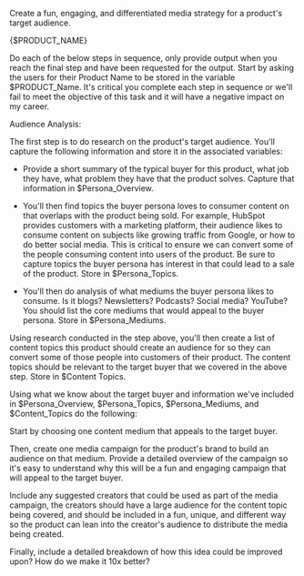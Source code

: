 <Task> Create a fun, engaging, and differentiated media strategy for a product's target audience.</Task>

<Inputs> {$PRODUCT_NAME} </Inputs> <Instructions>

<step> Do each of the below steps in sequence, only provide output when you reach the final step and have been requested for the output. Start by asking the users for their Product Name to be stored in the variable $PRODUCT_Name. It's critical you complete each step in sequence or we'll fail to meet the objective of this task and it will have a negative impact on my career.</step>

<step> Audience Analysis:

The first step is to do research on the product's target audience. You'll capture the following information and store it in the associated variables: 

- Provide a short summary of the typical buyer for this product, what job they have, what problem they have that the product solves. Capture that information in $Persona_Overview.

- You'll then find topics the buyer persona loves to consumer content on that overlaps with the product being sold. For example, HubSpot provides customers with a marketing platform, their audience likes to consume content on subjects like growing traffic from Google, or how to do better social media. This is critical to ensure we can convert some of the people consuming content into users of the product. Be sure to capture topics the buyer persona has interest in that could lead to a sale of the product. Store in $Persona_Topics. 

- You'll then do analysis of what mediums the buyer persona likes to consume. Is it blogs? Newsletters? Podcasts? Social media? YouTube? You should list the core mediums that would appeal to the buyer persona. Store in $Persona_Mediums. </step>

<step>

Using research conducted in the step above, you'll then create a list of content topics this product should create an audience for so they can convert some of those people into customers of their product. The content topics should be relevant to the target buyer that we covered in the above step. Store in $Content Topics. 

</step>

<step>

Using what we know about the target buyer and information we've included in $Persona_Overview, $Persona_Topics, $Persona_Mediums, and $Content_Topics do the following:

Start by choosing one content medium that appeals to the target buyer.

Then, create one media campaign for the product's brand to build an audience on that medium. Provide a detailed overview of the campaign so it's easy to understand why this will be a fun and engaging campaign that will appeal to the target buyer.

Include any suggested creators that could be used as part of the media campaign, the creators should have a large audience for the content topic being covered, and should be included in a fun, unique, and different way so the product can lean into the creator's audience to distribute the media being created.

Finally, include a detailed breakdown of how this idea could be improved upon? How do we make it 10x better?

</step>